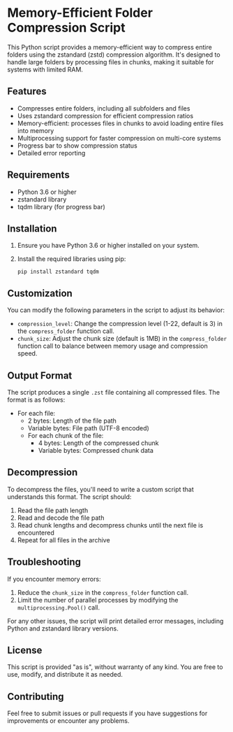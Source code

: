 # Memory-Efficient Folder Compression Script

This Python script provides a memory-efficient way to compress entire folders using the zstandard (zstd) compression algorithm. It's designed to handle large folders by processing files in chunks, making it suitable for systems with limited RAM.

## Features

- Compresses entire folders, including all subfolders and files
- Uses zstandard compression for efficient compression ratios
- Memory-efficient: processes files in chunks to avoid loading entire files into memory
- Multiprocessing support for faster compression on multi-core systems
- Progress bar to show compression status
- Detailed error reporting

## Requirements

- Python 3.6 or higher
- zstandard library
- tqdm library (for progress bar)

## Installation

1. Ensure you have Python 3.6 or higher installed on your system.
2. Install the required libraries using pip:

   ```
   pip install zstandard tqdm
   ```


## Customization

You can modify the following parameters in the script to adjust its behavior:

- `compression_level`: Change the compression level (1-22, default is 3) in the `compress_folder` function call.
- `chunk_size`: Adjust the chunk size (default is 1MB) in the `compress_folder` function call to balance between memory usage and compression speed.

## Output Format

The script produces a single `.zst` file containing all compressed files. The format is as follows:

- For each file:
  - 2 bytes: Length of the file path
  - Variable bytes: File path (UTF-8 encoded)
  - For each chunk of the file:
    - 4 bytes: Length of the compressed chunk
    - Variable bytes: Compressed chunk data

## Decompression

To decompress the files, you'll need to write a custom script that understands this format. The script should:

1. Read the file path length
2. Read and decode the file path
3. Read chunk lengths and decompress chunks until the next file is encountered
4. Repeat for all files in the archive

## Troubleshooting

If you encounter memory errors:

1. Reduce the `chunk_size` in the `compress_folder` function call.
2. Limit the number of parallel processes by modifying the `multiprocessing.Pool()` call.

For any other issues, the script will print detailed error messages, including Python and zstandard library versions.

## License

This script is provided "as is", without warranty of any kind. You are free to use, modify, and distribute it as needed.

## Contributing

Feel free to submit issues or pull requests if you have suggestions for improvements or encounter any problems.